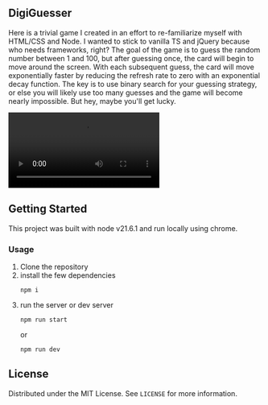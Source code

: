 <!-- ABOUT THE PROJECT -->
## DigiGuesser

Here is a trivial game I created in an effort to re-familiarize myself with HTML/CSS and Node. I wanted to stick to vanilla TS and jQuery because who needs frameworks, right? The goal of the game is to guess the random number between 1 and 100, but after guessing once, the card will begin to move around the screen. With each subsequent guess, the card will move exponentially faster by reducing the refresh rate to zero with an exponential decay function. The key is to use binary search for your guessing strategy, or else you will likely use too many guesses and the game will become nearly impossible. But hey, maybe you'll get lucky.

<video src="https://github.com/lrav35/website/assets/49992169/185c6cb0-07c2-4e98-a05a-42e8b5aebda8
" controls="controls" style="max-width: 700px;">
</video>

<!-- GETTING STARTED -->
## Getting Started

This project was built with node v21.6.1 and run locally using chrome.

### Usage

1. Clone the repository 
2. install the few dependencies
    ```
    npm i
    ```
3. run the server or dev server
    ```
    npm run start
    ```
    or 
    ```
    npm run dev
    ```

<!-- LICENSE -->
## License

Distributed under the MIT License. See `LICENSE` for more information.